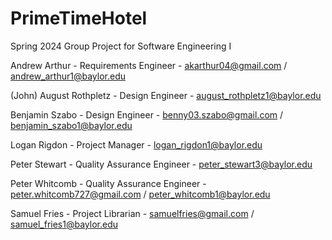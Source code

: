 # PrimeTimeHotel
Spring 2024 Group Project for Software Engineering I

Andrew Arthur - Requirements Engineer - akarthur04@gmail.com / andrew_arthur1@baylor.edu

(John) August Rothpletz - Design Engineer - august_rothpletz1@baylor.edu

Benjamin Szabo - Design Engineer - benny03.szabo@gmail.com / benjamin_szabo1@baylor.edu

Logan Rigdon - Project Manager - logan_rigdon1@baylor.edu

Peter Stewart - Quality Assurance Engineer - peter_stewart3@baylor.edu

Peter Whitcomb - Quality Assurance Engineer - peter.whitcomb727@gmail.com / peter_whitcomb1@baylor.edu

Samuel Fries - Project Librarian - samuelfries@gmail.com / samuel_fries1@baylor.edu
